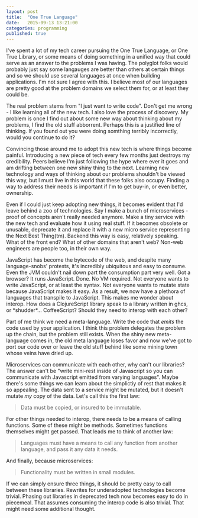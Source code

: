 ```yaml
---
layout: post
title:  "One True Language"
date:   2015-09-13 13:21:00
categories: programming
published: true
---
```


I've spent a lot of my tech career pursuing the One True Language, or One True Library, or some means of doing something in a unified way that could serve as an answer to the problems I was having. The polyglot folks would probably just say some langauges are better than others at certain things and so we should use several languages at once when building applications. I'm not sure I agree with this. I believe most of our languages are pretty good at the problem domains we select them for, or at least they could be.

The real problem stems from "I just want to write code". Don't get me wrong - I like learning all of the new tech. I also love the process of discovery. My problem is once I find out about some new way about thinking about my problems, I find the old stuff abborrent. Perhaps this is a justified line of thinking. If you found out you were doing somthing terribly incorrectly, would you continue to do it?

Convincing those around me to adopt this new tech is where things become painful. Introducing a new piece of tech every few months just destroys my credibility. Peers believe I'm just following the hype where ever it goes and am drifting between one new shiny thing to the next. Learning new technology and ways of thinking about our problems shouldn't be viewed this way, but I must live in this world that these folks also occupy. Finding a way to address their needs is important if I'm to get buy-in, or even better, ownership.

Even if I could just keep adopting new things, it becomes evident that I'd leave behind a zoo of technologies. Say I make a bunch of microservices - proof of concepts aren't really needed anymore. Make a tiny service with the new tech and evaluate how it using real stuff. If it becomes obsolete or unusable, deprecate it and replace it with a new micro service representing the Next Best Thing(tm). Backend this way is easy, relatively speaking. What of the front end? What of other domains that aren't web? Non-web engineers are people too, in their own way.

JavaScript has become the bytecode of the web, and despite many language-snobs' protests, it's incredibly ubiquitous and easy to consume. Even the JVM couldn't nail down part the consumption part very well. Got a browser? It runs JavaScript. Done. No VM required. Not everyone wants to write JavaScript, or at least the syntax. Not everyone wants to mutate state because JavaScript makes it easy. As a result, we now have a plethora of languages that transpile to JavaScript. This makes me wonder about interop. How does a ClojureScript library speak to a library written in ghcs, or \*shudder\*... CoffeeScript? Should they need to interop with each other?

Part of me think we need a meta-language. Write the code that _emits_ the code used by your application. I think this problem delegates the problem up the chain, but the problem still exists. When the shiny new meta-language comes in, the old meta language loses favor and now we've got to port our code over or leave the old stuff behind like some mining town whose veins have dried up.

Microservices can communicate with each other, why can't our libraries? The answer can't be "write mini-rest inside of Javascript so you can communicate with Javascript emitted from varying languages". Maybe there's some things we can learn about the simplictiy of rest that makes it so appealing. The data sent to a service might be mutated, but it doesn't mutate _my_ copy of the data. Let's call this the first law:

> Data must be copied, or insured to be immutable.

For other things needed to interop, there needs to be a means of calling functions. Some of these might be methods. Sometimes functions themselves might get passed. That leads me to think of another law:

> Languages must have a means to call any function from another language, and pass it any data it needs.

And finally, because microservices:

> Functionality must be written in small modules.

If we can simply ensure three things, it should be pretty easy to call between these libraries. Rewrites for underadopted technologies become trivial. Phasing out libraries in deprecated tech now becomes easy to do in piecemeal. That assumes consuming the interop code is also trivial. That might need some additional thought.